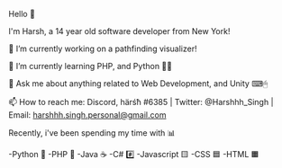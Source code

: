 Hello 👋

I'm Harsh, a 14 year old software developer from New York! 

🔭 I’m currently working on a pathfinding visualizer! 

🌱 I’m currently learning PHP, and Python 🐍🐘

💬 Ask me about anything related to Web Development, and Unity ⌨🖱

📫 How to reach me: Discord, härśħ #6385 | Twitter: @Harshhh_Singh | Email: harshhh.singh.personal@gmail.com

Recently, i've been spending my time with 📊

-Python 🐍
-PHP 🐘
-Java ☕
-C# #️⃣ 
-Javascript 🟨
-CSS 🟦
-HTML 🟧

